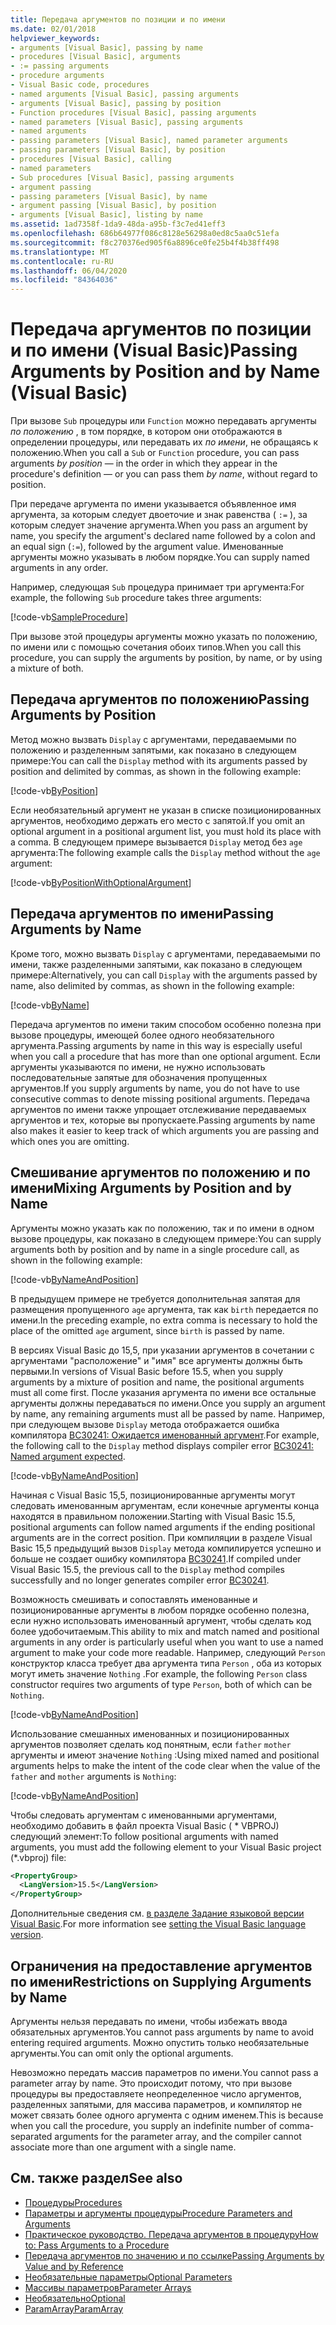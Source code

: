 ```yaml
---
title: Передача аргументов по позиции и по имени
ms.date: 02/01/2018
helpviewer_keywords:
- arguments [Visual Basic], passing by name
- procedures [Visual Basic], arguments
- := passing arguments
- procedure arguments
- Visual Basic code, procedures
- named arguments [Visual Basic], passing arguments
- arguments [Visual Basic], passing by position
- Function procedures [Visual Basic], passing arguments
- named parameters [Visual Basic], passing arguments
- named arguments
- passing parameters [Visual Basic], named parameter arguments
- passing parameters [Visual Basic], by position
- procedures [Visual Basic], calling
- named parameters
- Sub procedures [Visual Basic], passing arguments
- argument passing
- passing parameters [Visual Basic], by name
- argument passing [Visual Basic], by position
- arguments [Visual Basic], listing by name
ms.assetid: 1ad7358f-1da9-48da-a95b-f3c7ed41eff3
ms.openlocfilehash: 686b64977f086c8128e56298a0ed8c5aa0c51efa
ms.sourcegitcommit: f8c270376ed905f6a8896ce0fe25b4f4b38ff498
ms.translationtype: MT
ms.contentlocale: ru-RU
ms.lasthandoff: 06/04/2020
ms.locfileid: "84364036"
---
```

# <a name="passing-arguments-by-position-and-by-name-visual-basic"></a><span data-ttu-id="d985a-102">Передача аргументов по позиции и по имени (Visual Basic)</span><span class="sxs-lookup"><span data-stu-id="d985a-102">Passing Arguments by Position and by Name (Visual Basic)</span></span>

<span data-ttu-id="d985a-103">При вызове `Sub` процедуры или `Function` можно передавать аргументы *по положению* , в том порядке, в котором они отображаются в определении процедуры, или передавать их *по имени*, не обращаясь к положению.</span><span class="sxs-lookup"><span data-stu-id="d985a-103">When you call a `Sub` or `Function` procedure, you can pass arguments *by position* — in the order in which they appear in the procedure's definition — or you can pass them *by name*, without regard to position.</span></span>

<span data-ttu-id="d985a-104">При передаче аргумента по имени указывается объявленное имя аргумента, за которым следует двоеточие и знак равенства ( `:=` ), за которым следует значение аргумента.</span><span class="sxs-lookup"><span data-stu-id="d985a-104">When you pass an argument by name, you specify the argument's declared name followed by a colon and an equal sign (`:=`), followed by the argument value.</span></span> <span data-ttu-id="d985a-105">Именованные аргументы можно указывать в любом порядке.</span><span class="sxs-lookup"><span data-stu-id="d985a-105">You can supply named arguments in any order.</span></span>

<span data-ttu-id="d985a-106">Например, следующая `Sub` процедура принимает три аргумента:</span><span class="sxs-lookup"><span data-stu-id="d985a-106">For example, the following `Sub` procedure takes three arguments:</span></span>

[!code-vb[SampleProcedure](../../../../../samples/snippets/visualbasic/programming-guide/language-features/passing-named-arguments/module1.vb#1)]

<span data-ttu-id="d985a-107">При вызове этой процедуры аргументы можно указать по положению, по имени или с помощью сочетания обоих типов.</span><span class="sxs-lookup"><span data-stu-id="d985a-107">When you call this procedure, you can supply the arguments by position, by name, or by using a mixture of both.</span></span>

## <a name="passing-arguments-by-position"></a><span data-ttu-id="d985a-108">Передача аргументов по положению</span><span class="sxs-lookup"><span data-stu-id="d985a-108">Passing Arguments by Position</span></span>

<span data-ttu-id="d985a-109">Метод можно вызвать `Display` с аргументами, передаваемыми по положению и разделенным запятыми, как показано в следующем примере:</span><span class="sxs-lookup"><span data-stu-id="d985a-109">You can call the `Display` method with its arguments passed by position and delimited by commas, as shown in the following example:</span></span>

[!code-vb[ByPosition](../../../../../samples/snippets/visualbasic/programming-guide/language-features/passing-named-arguments/module1.vb#2)]

<span data-ttu-id="d985a-110">Если необязательный аргумент не указан в списке позиционированных аргументов, необходимо держать его место с запятой.</span><span class="sxs-lookup"><span data-stu-id="d985a-110">If you omit an optional argument in a positional argument list, you must hold its place with a comma.</span></span> <span data-ttu-id="d985a-111">В следующем примере вызывается `Display` метод без `age` аргумента:</span><span class="sxs-lookup"><span data-stu-id="d985a-111">The following example calls the `Display` method without the `age` argument:</span></span>

[!code-vb[ByPositionWithOptionalArgument](../../../../../samples/snippets/visualbasic/programming-guide/language-features/passing-named-arguments/module1.vb#3)]

## <a name="passing-arguments-by-name"></a><span data-ttu-id="d985a-112">Передача аргументов по имени</span><span class="sxs-lookup"><span data-stu-id="d985a-112">Passing Arguments by Name</span></span>

<span data-ttu-id="d985a-113">Кроме того, можно вызвать `Display` с аргументами, передаваемыми по имени, также разделенными запятыми, как показано в следующем примере:</span><span class="sxs-lookup"><span data-stu-id="d985a-113">Alternatively, you can call `Display` with the arguments passed by name, also delimited by commas, as shown in the following example:</span></span>

[!code-vb[ByName](../../../../../samples/snippets/visualbasic/programming-guide/language-features/passing-named-arguments/module1.vb#4)]

<span data-ttu-id="d985a-114">Передача аргументов по имени таким способом особенно полезна при вызове процедуры, имеющей более одного необязательного аргумента.</span><span class="sxs-lookup"><span data-stu-id="d985a-114">Passing arguments by name in this way is especially useful when you call a procedure that has more than one optional argument.</span></span> <span data-ttu-id="d985a-115">Если аргументы указываются по имени, не нужно использовать последовательные запятые для обозначения пропущенных аргументов.</span><span class="sxs-lookup"><span data-stu-id="d985a-115">If you supply arguments by name, you do not have to use consecutive commas to denote missing positional arguments.</span></span> <span data-ttu-id="d985a-116">Передача аргументов по имени также упрощает отслеживание передаваемых аргументов и тех, которые вы пропускаете.</span><span class="sxs-lookup"><span data-stu-id="d985a-116">Passing arguments by name also makes it easier to keep track of which arguments you are passing and which ones you are omitting.</span></span>

## <a name="mixing-arguments-by-position-and-by-name"></a><span data-ttu-id="d985a-117">Смешивание аргументов по положению и по имени</span><span class="sxs-lookup"><span data-stu-id="d985a-117">Mixing Arguments by Position and by Name</span></span>

<span data-ttu-id="d985a-118">Аргументы можно указать как по положению, так и по имени в одном вызове процедуры, как показано в следующем примере:</span><span class="sxs-lookup"><span data-stu-id="d985a-118">You can supply arguments both by position and by name in a single procedure call, as shown in the following example:</span></span>

[!code-vb[ByNameAndPosition](../../../../../samples/snippets/visualbasic/programming-guide/language-features/passing-named-arguments/module1.vb#5)]

<span data-ttu-id="d985a-119">В предыдущем примере не требуется дополнительная запятая для размещения пропущенного `age` аргумента, так как `birth` передается по имени.</span><span class="sxs-lookup"><span data-stu-id="d985a-119">In the preceding example, no extra comma is necessary to hold the place of the omitted `age` argument, since `birth` is passed by name.</span></span>

<span data-ttu-id="d985a-120">В версиях Visual Basic до 15,5, при указании аргументов в сочетании с аргументами "расположение" и "имя" все аргументы должны быть первыми.</span><span class="sxs-lookup"><span data-stu-id="d985a-120">In versions of Visual Basic before 15.5, when you supply arguments by a mixture of position and name, the positional arguments must all come first.</span></span> <span data-ttu-id="d985a-121">После указания аргумента по имени все остальные аргументы должны передаваться по имени.</span><span class="sxs-lookup"><span data-stu-id="d985a-121">Once you supply an argument by name, any remaining arguments must all be passed by name.</span></span>  <span data-ttu-id="d985a-122">Например, при следующем вызове `Display` метода отображается ошибка компилятора [BC30241: Ожидается именованный аргумент](../../../misc/bc30241.md).</span><span class="sxs-lookup"><span data-stu-id="d985a-122">For example, the following call to the `Display` method displays compiler error [BC30241: Named argument expected](../../../misc/bc30241.md).</span></span>

[!code-vb[ByNameAndPosition](../../../../../samples/snippets/visualbasic/programming-guide/language-features/passing-named-arguments/module1.vb#6)]

<span data-ttu-id="d985a-123">Начиная с Visual Basic 15,5, позиционированные аргументы могут следовать именованным аргументам, если конечные аргументы конца находятся в правильном положении.</span><span class="sxs-lookup"><span data-stu-id="d985a-123">Starting with Visual Basic 15.5, positional arguments can follow named arguments if the ending positional arguments are in the correct position.</span></span> <span data-ttu-id="d985a-124">При компиляции в разделе Visual Basic 15,5 предыдущий вызов `Display` метода компилируется успешно и больше не создает ошибку компилятора [BC30241](../../../misc/bc30241.md).</span><span class="sxs-lookup"><span data-stu-id="d985a-124">If compiled under Visual Basic 15.5, the previous call to the `Display` method compiles successfully and no longer generates compiler error [BC30241](../../../misc/bc30241.md).</span></span>

<span data-ttu-id="d985a-125">Возможность смешивать и сопоставлять именованные и позиционированные аргументы в любом порядке особенно полезна, если нужно использовать именованный аргумент, чтобы сделать код более удобочитаемым.</span><span class="sxs-lookup"><span data-stu-id="d985a-125">This ability to mix and match named and positional arguments in any order is particularly useful when you want to use a named argument to make your code more readable.</span></span> <span data-ttu-id="d985a-126">Например, следующий `Person` конструктор класса требует два аргумента типа `Person` , оба из которых могут иметь значение `Nothing` .</span><span class="sxs-lookup"><span data-stu-id="d985a-126">For example, the following `Person` class constructor requires two arguments of type `Person`, both of which can be `Nothing`.</span></span>

[!code-vb[ByNameAndPosition](../../../../../samples/snippets/visualbasic/programming-guide/language-features/passing-named-arguments/module1.vb#7)]

<span data-ttu-id="d985a-127">Использование смешанных именованных и позиционированных аргументов позволяет сделать код понятным, если `father` `mother` аргументы и имеют значение `Nothing` :</span><span class="sxs-lookup"><span data-stu-id="d985a-127">Using mixed named and positional arguments helps to make the intent of the code clear when the value of the `father` and `mother` arguments is `Nothing`:</span></span>

[!code-vb[ByNameAndPosition](../../../../../samples/snippets/visualbasic/programming-guide/language-features/passing-named-arguments/module1.vb#8)]

<span data-ttu-id="d985a-128">Чтобы следовать аргументам с именованными аргументами, необходимо добавить в файл проекта Visual Basic ( \* VBPROJ) следующий элемент:</span><span class="sxs-lookup"><span data-stu-id="d985a-128">To follow positional arguments with named arguments, you must add the following element to your Visual Basic project (\*.vbproj) file:</span></span>

```xml
<PropertyGroup>
  <LangVersion>15.5</LangVersion>
</PropertyGroup>
```

<span data-ttu-id="d985a-129">Дополнительные сведения см. [в разделе Задание языковой версии Visual Basic](../../../language-reference/configure-language-version.md).</span><span class="sxs-lookup"><span data-stu-id="d985a-129">For more information see [setting the Visual Basic language version](../../../language-reference/configure-language-version.md).</span></span>

## <a name="restrictions-on-supplying-arguments-by-name"></a><span data-ttu-id="d985a-130">Ограничения на предоставление аргументов по имени</span><span class="sxs-lookup"><span data-stu-id="d985a-130">Restrictions on Supplying Arguments by Name</span></span>

<span data-ttu-id="d985a-131">Аргументы нельзя передавать по имени, чтобы избежать ввода обязательных аргументов.</span><span class="sxs-lookup"><span data-stu-id="d985a-131">You cannot pass arguments by name to avoid entering required arguments.</span></span> <span data-ttu-id="d985a-132">Можно опустить только необязательные аргументы.</span><span class="sxs-lookup"><span data-stu-id="d985a-132">You can omit only the optional arguments.</span></span>

<span data-ttu-id="d985a-133">Невозможно передать массив параметров по имени.</span><span class="sxs-lookup"><span data-stu-id="d985a-133">You cannot pass a parameter array by name.</span></span> <span data-ttu-id="d985a-134">Это происходит потому, что при вызове процедуры вы предоставляете неопределенное число аргументов, разделенных запятыми, для массива параметров, и компилятор не может связать более одного аргумента с одним именем.</span><span class="sxs-lookup"><span data-stu-id="d985a-134">This is because when you call the procedure, you supply an indefinite number of comma-separated arguments for the parameter array, and the compiler cannot associate more than one argument with a single name.</span></span>

## <a name="see-also"></a><span data-ttu-id="d985a-135">См. также раздел</span><span class="sxs-lookup"><span data-stu-id="d985a-135">See also</span></span>

- [<span data-ttu-id="d985a-136">Процедуры</span><span class="sxs-lookup"><span data-stu-id="d985a-136">Procedures</span></span>](./index.md)
- [<span data-ttu-id="d985a-137">Параметры и аргументы процедуры</span><span class="sxs-lookup"><span data-stu-id="d985a-137">Procedure Parameters and Arguments</span></span>](./procedure-parameters-and-arguments.md)
- [<span data-ttu-id="d985a-138">Практическое руководство. Передача аргументов в процедуру</span><span class="sxs-lookup"><span data-stu-id="d985a-138">How to: Pass Arguments to a Procedure</span></span>](./how-to-pass-arguments-to-a-procedure.md)
- [<span data-ttu-id="d985a-139">Передача аргументов по значению и по ссылке</span><span class="sxs-lookup"><span data-stu-id="d985a-139">Passing Arguments by Value and by Reference</span></span>](./passing-arguments-by-value-and-by-reference.md)
- [<span data-ttu-id="d985a-140">Необязательные параметры</span><span class="sxs-lookup"><span data-stu-id="d985a-140">Optional Parameters</span></span>](./optional-parameters.md)
- [<span data-ttu-id="d985a-141">Массивы параметров</span><span class="sxs-lookup"><span data-stu-id="d985a-141">Parameter Arrays</span></span>](./parameter-arrays.md)
- [<span data-ttu-id="d985a-142">Необязательно</span><span class="sxs-lookup"><span data-stu-id="d985a-142">Optional</span></span>](../../../language-reference/modifiers/optional.md)
- [<span data-ttu-id="d985a-143">ParamArray</span><span class="sxs-lookup"><span data-stu-id="d985a-143">ParamArray</span></span>](../../../language-reference/modifiers/paramarray.md)
